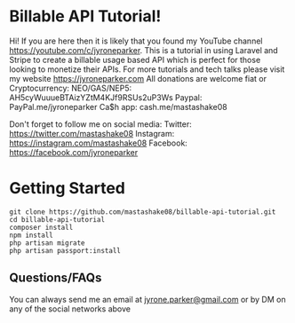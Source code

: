 # Billable API Tutorial!

Hi! If you are here then it is likely that you found my YouTube channel https://youtube.com/c/jyroneparker.
This is a tutorial in using Laravel and Stripe to create a billable usage based API which is perfect for those looking to monetize their APIs. 
For more tutorials and tech talks please visit my website https://jyroneparker.com All donations are welcome fiat or Cryptocurrency: 
NEO/GAS/NEP5: AH5cyWuuueBTAizYZtM4KJf9RSUs2uP3Ws 
Paypal: PayPal.me/jyroneparker Ca$h app: cash.me/mastashake08 

Don't forget to follow me on social media:
Twitter: https://twitter.com/mastashake08
Instagram: https://instagram.com/mastashake08
Facebook: https://facebook.com/jyroneparker
# Getting Started

    git clone https://github.com/mastashake08/billable-api-tutorial.git
    cd billable-api-tutorial
    composer install
    npm install
    php artisan migrate
    php artisan passport:install

## Questions/FAQs

You can always send me an email at jyrone.parker@gmail.com or by DM on any of the social networks above

